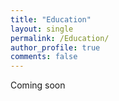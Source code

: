 ```yaml
---
title: "Education"
layout: single
permalink: /Education/
author_profile: true
comments: false
---
```


Coming soon
